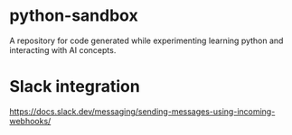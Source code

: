 # python-sandbox
A repository for code generated while experimenting learning python and interacting with AI concepts.

# Slack integration
https://docs.slack.dev/messaging/sending-messages-using-incoming-webhooks/
